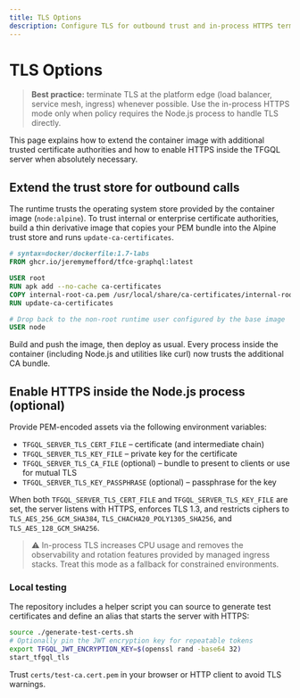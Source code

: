 ```yaml
---
title: TLS Options
description: Configure TLS for outbound trust and in-process HTTPS termination.
---
```


# TLS Options

> **Best practice:** terminate TLS at the platform edge (load balancer, service
> mesh, ingress) whenever possible. Use the in-process HTTPS mode only when
> policy requires the Node.js process to handle TLS directly.

This page explains how to extend the container image with additional trusted
certificate authorities and how to enable HTTPS inside the TFGQL server
when absolutely necessary.

## Extend the trust store for outbound calls

The runtime trusts the operating system store provided by the container image
(`node:alpine`). To trust internal or enterprise certificate authorities, build a
thin derivative image that copies your PEM bundle into the Alpine trust store
and runs `update-ca-certificates`.

```dockerfile title="Dockerfile"
# syntax=docker/dockerfile:1.7-labs
FROM ghcr.io/jeremymefford/tfce-graphql:latest

USER root
RUN apk add --no-cache ca-certificates
COPY internal-root-ca.pem /usr/local/share/ca-certificates/internal-root-ca.crt
RUN update-ca-certificates

# Drop back to the non-root runtime user configured by the base image
USER node
```

Build and push the image, then deploy as usual. Every process inside the
container (including Node.js and utilities like curl) now trusts the additional
CA bundle.

## Enable HTTPS inside the Node.js process (optional)

Provide PEM-encoded assets via the following environment variables:

- `TFGQL_SERVER_TLS_CERT_FILE` – certificate (and intermediate chain)
- `TFGQL_SERVER_TLS_KEY_FILE` – private key for the certificate
- `TFGQL_SERVER_TLS_CA_FILE` (optional) – bundle to present to clients or use for
  mutual TLS
- `TFGQL_SERVER_TLS_KEY_PASSPHRASE` (optional) – passphrase for the key

When both `TFGQL_SERVER_TLS_CERT_FILE` and `TFGQL_SERVER_TLS_KEY_FILE` are set, the
server listens with HTTPS, enforces TLS 1.3, and restricts ciphers to
`TLS_AES_256_GCM_SHA384`, `TLS_CHACHA20_POLY1305_SHA256`, and
`TLS_AES_128_GCM_SHA256`.

> ⚠️ In-process TLS increases CPU usage and removes the observability and
> rotation features provided by managed ingress stacks. Treat this mode as a
> fallback for constrained environments.

### Local testing

The repository includes a helper script you can source to generate test
certificates and define an alias that starts the server with HTTPS:

```bash
source ./generate-test-certs.sh
# Optionally pin the JWT encryption key for repeatable tokens
export TFGQL_JWT_ENCRYPTION_KEY=$(openssl rand -base64 32)
start_tfgql_tls
```

Trust `certs/test-ca.cert.pem` in your browser or HTTP client to avoid TLS
warnings.

